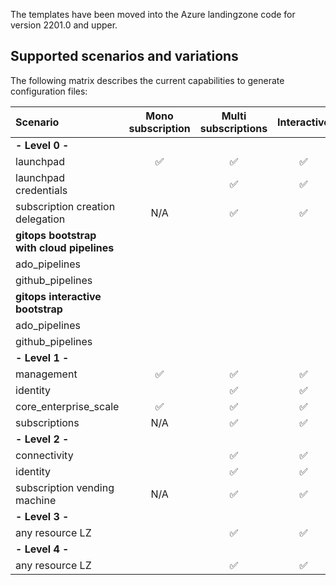 The templates have been moved into the Azure landingzone code for version 2201.0 and upper.

## Supported scenarios and variations

The following matrix describes the current capabilities to generate configuration files:

| Scenario                                  | Mono subscription  | Multi subscriptions | Interactive        | Pipelines | Example files |
|:------------------------------------------|:------------------:|:-------------------:|:------------------:|:---------:|:-------------:|
| **- Level 0 -**                           |                    |                     |                    |           |               |
| launchpad                                 | :white_check_mark: | :white_check_mark:  | :white_check_mark: |           |               |
| launchpad credentials                     |                    | :white_check_mark:  | :white_check_mark: |           |               |
| subscription creation delegation          | N/A                | :white_check_mark:  | :white_check_mark: |           |               |
| **gitops bootstrap with cloud pipelines** |                    |                     |                    |           |               |
| ado_pipelines                             |                    |                     |                    |           |               |
| github_pipelines                          |                    |                     |                    |           |               |
| **gitops interactive bootstrap**          |                    |                     |                    |           |               |
| ado_pipelines                             |                    |                     |                    |           |               |
| github_pipelines                          |                    |                     |                    |           |               |
| **- Level 1 -**                           |                    |                     |                    |           |               |
| management                                | :white_check_mark: | :white_check_mark:  | :white_check_mark: |           |               |
| identity                                  |                    | :white_check_mark:  | :white_check_mark: |           |               |
| core_enterprise_scale                     | :white_check_mark: | :white_check_mark:  | :white_check_mark: |           |               |
| subscriptions                             | N/A                | :white_check_mark:  | :white_check_mark: |           |               |
| **- Level 2 -**                           |                    |                     |                    |           |               |
| connectivity                              |                    | :white_check_mark:  | :white_check_mark: |           |               |
| identity                                  |                    | :white_check_mark:  | :white_check_mark: |           |               |
| subscription vending machine              | N/A                | :white_check_mark:  | :white_check_mark: |           |               |
| **- Level 3 -**                           |                    |                     |                    |           |               |
| any resource LZ                           |                    | :white_check_mark:  | :white_check_mark: |           |               |
| **- Level 4 -**                           |                    |                     |                    |           |               |
| any resource LZ                           |                    | :white_check_mark:  | :white_check_mark: |           |               |

